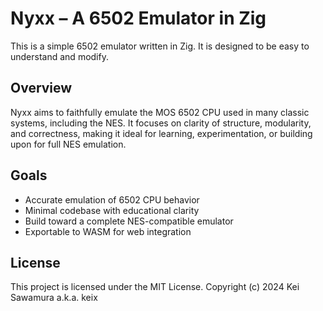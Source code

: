 # Nyxx – A 6502 Emulator in Zig

This is a simple 6502 emulator written in Zig. It is designed to be easy to understand and modify.

## Overview
Nyxx aims to faithfully emulate the MOS 6502 CPU used in many classic systems, including the NES. It focuses on clarity of structure, modularity, and correctness, making it ideal for learning, experimentation, or building upon for full NES emulation.

## Goals
- Accurate emulation of 6502 CPU behavior
- Minimal codebase with educational clarity
- Build toward a complete NES-compatible emulator
- Exportable to WASM for web integration

## License
This project is licensed under the MIT License. Copyright (c) 2024 Kei Sawamura a.k.a. keix
